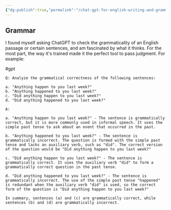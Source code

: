 ```yaml
---
{"dg-publish":true,"permalink":"/chat-gpt-for-english-writing-and-grammar/","noteIcon":"2"}
---
```


## Grammar

I found myself asking ChatGPT to check the grammaticality of an English passage or certain sentences, and am fascinated by what it thinks. For the most part, the way it's trained made it the perfect tool to pass judgment. For example:

#gpt 
```
Q: Analyze the grammatical correctness of the following sentences:

a. "Anything happen to you last week?"
b. "Anything happened to you last week?"
c. "Did anything happen to you last week?"
d. "Did anything happened to you last week?"

A:

a. "Anything happen to you last week?" - The sentence is grammatically correct, but it is more commonly used in informal speech. It uses the simple past tense to ask about an event that occurred in the past.

b. "Anything happened to you last week?" - The sentence is grammatically incorrect. The question is formed with the simple past tense and lacks an auxiliary verb, such as "did". The correct version of the question would be "Did anything happen to you last week?"

c. "Did anything happen to you last week?" - The sentence is grammatically correct. It uses the auxiliary verb "did" to form a grammatically correct question in the past tense.

d. "Did anything happened to you last week?" - The sentence is grammatically incorrect. The use of the simple past tense "happened" is redundant when the auxiliary verb "did" is used, so the correct form of the question is "Did anything happen to you last week?"

In summary, sentences (a) and (c) are grammatically correct, while sentences (b) and (d) are grammatically incorrect.
```

